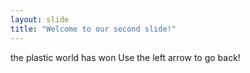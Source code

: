 ```yaml
---
layout: slide
title: "Welcome to our second slide!"
---
```

the plastic world has won
Use the left arrow to go back!
